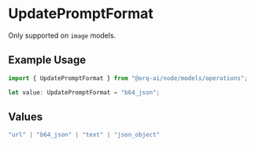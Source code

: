 # UpdatePromptFormat

Only supported on `image` models.

## Example Usage

```typescript
import { UpdatePromptFormat } from "@orq-ai/node/models/operations";

let value: UpdatePromptFormat = "b64_json";
```

## Values

```typescript
"url" | "b64_json" | "text" | "json_object"
```